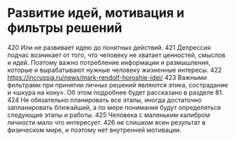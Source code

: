 # Развитие идей, мотивация и фильтры решений

420 Или не развивает идею до понятных действий.
421 Депрессия подчас возникает от того, что человеку не хватает ценностей, смыслов и идей. Поэтому важно потребление информации и размышления, которые и вырабатывают нужные человеку жизненные интересы.
422 https://incrussia.ru/news/mark-rendolf-horoshie-idei/
423 Важными фильтрами при принятии личных решений являются этика, сострадание и «шкура на кону». Об этом подробнее будет рассказано в разделе 81.
424 Не обязательно планировать все этапы, иногда достаточно запланировать ближайший, а по мере понимания будут определяться следующие этапы и работы.
425 Человека с маленьким калибром личности мало что интересует.
426 не слишком ясен результат в физическом мире, и поэтому нет внутренней мотивации.
